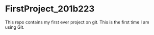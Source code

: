 # FirstProject_201b223
This repo contains my first ever project on git.
This is the first time I am using Git.
